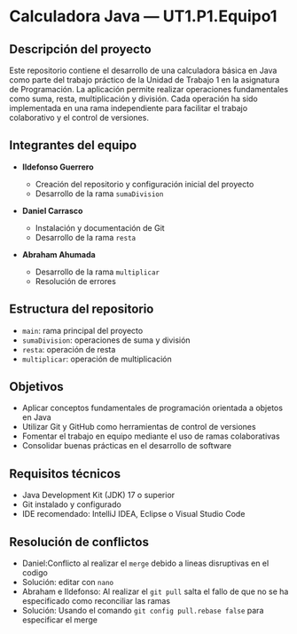 # Calculadora Java — UT1.P1.Equipo1

## Descripción del proyecto

Este repositorio contiene el desarrollo de una calculadora básica en Java como parte del trabajo práctico de la Unidad de Trabajo 1 en la asignatura de Programación. La aplicación permite realizar operaciones fundamentales como suma, resta, multiplicación y división. Cada operación ha sido implementada en una rama independiente para facilitar el trabajo colaborativo y el control de versiones.

## Integrantes del equipo

- **Ildefonso Guerrero**  
  - Creación del repositorio y configuración inicial del proyecto  
  - Desarrollo de la rama `sumaDivision`

- **Daniel Carrasco**  
  - Instalación y documentación de Git  
  - Desarrollo de la rama `resta`

- **Abraham Ahumada**  
  - Desarrollo de la rama `multiplicar`
  - Resolución de errores
## Estructura del repositorio

- `main`: rama principal del proyecto
- `sumaDivision`: operaciones de suma y división
- `resta`: operación de resta
- `multiplicar`: operación de multiplicación

## Objetivos

- Aplicar conceptos fundamentales de programación orientada a objetos en Java
- Utilizar Git y GitHub como herramientas de control de versiones
- Fomentar el trabajo en equipo mediante el uso de ramas colaborativas
- Consolidar buenas prácticas en el desarrollo de software

## Requisitos técnicos

- Java Development Kit (JDK) 17 o superior
- Git instalado y configurado
- IDE recomendado: IntelliJ IDEA, Eclipse o Visual Studio Code

## Resolución de conflictos

- Daniel:Conflicto al realizar el `merge` debido a lineas disruptivas en el codigo
- Solución: editar con `nano`
- Abraham e Ildefonso: Al realizar el `git pull` salta el fallo de que no se ha especificado como reconciliar las ramas
- Solución: Usando el comando `git config pull.rebase false` para especificar el merge
